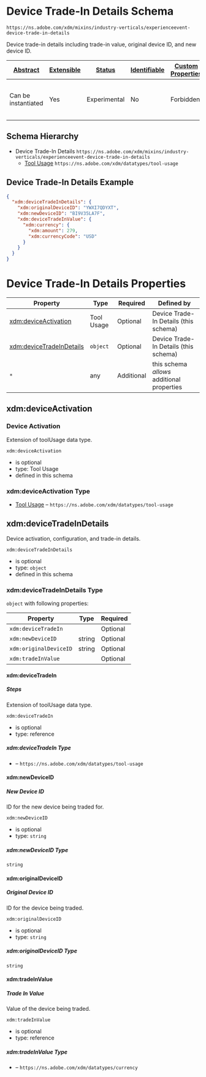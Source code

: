 
# Device Trade-In Details Schema

```
https://ns.adobe.com/xdm/mixins/industry-verticals/experienceevent-device-trade-in-details
```

Device trade-in details including trade-in value, original device ID, and new device ID.

| [Abstract](../../../../abstract.md) | [Extensible](../../../../extensions.md) | [Status](../../../../status.md) | [Identifiable](../../../../id.md) | [Custom Properties](../../../../extensions.md) | [Additional Properties](../../../../extensions.md) | Defined In |
|-------------------------------------|-----------------------------------------|---------------------------------|-----------------------------------|------------------------------------------------|----------------------------------------------------|------------|
| Can be instantiated | Yes | Experimental | No | Forbidden | Permitted | [mixins/experience-event/industry-verticals/experienceevent-device-trade-in-details.schema.json](mixins/experience-event/industry-verticals/experienceevent-device-trade-in-details.schema.json) |
## Schema Hierarchy

* Device Trade-In Details `https://ns.adobe.com/xdm/mixins/industry-verticals/experienceevent-device-trade-in-details`
  * [Tool Usage](../../../datatypes/industry-verticals/tool-usage.schema.md) `https://ns.adobe.com/xdm/datatypes/tool-usage`


## Device Trade-In Details Example
```json
{
  "xdm:deviceTradeInDetails": {
    "xdm:originalDeviceID": "YWXI7QDYXT",
    "xdm:newDeviceID": "BI9V35LA7F",
    "xdm:deviceTradeInValue": {
      "xdm:currency": {
        "xdm:amount": 279,
        "xdm:currencyCode": "USD"
      }
    }
  }
}
```

# Device Trade-In Details Properties

| Property | Type | Required | Defined by |
|----------|------|----------|------------|
| [xdm:deviceActivation](#xdmdeviceactivation) | Tool Usage | Optional | Device Trade-In Details (this schema) |
| [xdm:deviceTradeInDetails](#xdmdevicetradeindetails) | `object` | Optional | Device Trade-In Details (this schema) |
| `*` | any | Additional | this schema *allows* additional properties |

## xdm:deviceActivation
### Device Activation

Extension of toolUsage data type.

`xdm:deviceActivation`
* is optional
* type: Tool Usage
* defined in this schema

### xdm:deviceActivation Type


* [Tool Usage](../../../datatypes/industry-verticals/tool-usage.schema.md) – `https://ns.adobe.com/xdm/datatypes/tool-usage`





## xdm:deviceTradeInDetails

Device activation, configuration, and trade-in details.

`xdm:deviceTradeInDetails`
* is optional
* type: `object`
* defined in this schema

### xdm:deviceTradeInDetails Type


`object` with following properties:


| Property | Type | Required |
|----------|------|----------|
| `xdm:deviceTradeIn`|  | Optional |
| `xdm:newDeviceID`| string | Optional |
| `xdm:originalDeviceID`| string | Optional |
| `xdm:tradeInValue`|  | Optional |



#### xdm:deviceTradeIn
##### Steps

Extension of toolUsage data type.

`xdm:deviceTradeIn`
* is optional
* type: reference

##### xdm:deviceTradeIn Type


* []() – `https://ns.adobe.com/xdm/datatypes/tool-usage`







#### xdm:newDeviceID
##### New Device ID

ID for the new device being traded for.

`xdm:newDeviceID`
* is optional
* type: `string`

##### xdm:newDeviceID Type


`string`








#### xdm:originalDeviceID
##### Original Device ID

ID for the device being traded.

`xdm:originalDeviceID`
* is optional
* type: `string`

##### xdm:originalDeviceID Type


`string`








#### xdm:tradeInValue
##### Trade In Value

Value of the device being traded.

`xdm:tradeInValue`
* is optional
* type: reference

##### xdm:tradeInValue Type


* []() – `https://ns.adobe.com/xdm/datatypes/currency`









